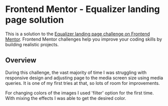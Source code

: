 # Frontend Mentor - Equalizer landing page solution

This is a solution to the [Equalizer landing page challenge on Frontend Mentor](https://www.frontendmentor.io/challenges/equalizer-landing-page-7VJ4gp3DE). Frontend Mentor challenges help you improve your coding skills by building realistic projects. 





## Overview
During this challenge, the vast majority of time I was struggling with responsive design and adjusting page to the media screen size using media queries. It is one 
of my first tries at that, so lots of room for improvements. 

For changing colors of the images I used 'filter' option for the first time. With mixing the effects I was able to get the desired color.




